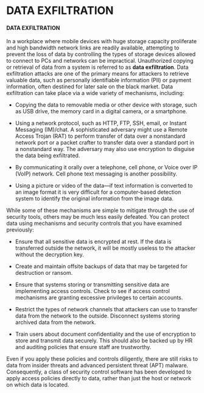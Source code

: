# DATA EXFILTRATION

#### DATA EXFILTRATION

In a workplace where mobile devices with huge storage capacity proliferate and high bandwidth network links are readily available, attempting to prevent the loss of data by controlling the types of storage devices allowed to connect to PCs and networks can be impractical. Unauthorized copying or retrieval of data from a system is referred to as **data exfiltration**. Data exfiltration attacks are one of the primary means for attackers to retrieve valuable data, such as personally identifiable information (PII) or payment information, often destined for later sale on the black market. Data exfiltration can take place via a wide variety of mechanisms, including:

-   Copying the data to removable media or other device with storage, such as USB drive, the memory card in a digital camera, or a smartphone.
  
-   Using a network protocol, such as HTTP, FTP, SSH, email, or Instant Messaging (IM)/chat. A sophisticated adversary might use a Remote Access Trojan (RAT) to perform transfer of data over a nonstandard network port or a packet crafter to transfer data over a standard port in a nonstandard way. The adversary may also use encryption to disguise the data being exfiltrated.
  
-   By communicating it orally over a telephone, cell phone, or Voice over IP (VoIP) network. Cell phone text messaging is another possibility.
  
-   Using a picture or video of the data—if text information is converted to an image format it is very difficult for a computer-based detection system to identify the original information from the image data.
  

While some of these mechanisms are simple to mitigate through the use of security tools, others may be much less easily defeated. You can protect data using mechanisms and security controls that you have examined previously:

  
-   Ensure that all sensitive data is encrypted at rest. If the data is transferred outside the network, it will be mostly useless to the attacker without the decryption key.
  
-   Create and maintain offsite backups of data that may be targeted for destruction or ransom.
  
-   Ensure that systems storing or transmitting sensitive data are implementing access controls. Check to see if access control mechanisms are granting excessive privileges to certain accounts.
  
-   Restrict the types of network channels that attackers can use to transfer data from the network to the outside. Disconnect systems storing archived data from the network.
  
-   Train users about document confidentiality and the use of encryption to store and transmit data securely. This should also be backed up by HR and auditing policies that ensure staff are trustworthy.
  

Even if you apply these policies and controls diligently, there are still risks to data from insider threats and advanced persistent threat (APT) malware. Consequently, a class of security control software has been developed to apply access policies directly to data, rather than just the host or network on which data is located.